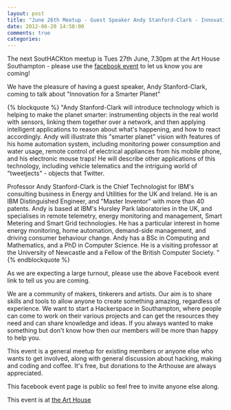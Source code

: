 ```yaml
---
layout: post
title: "June 26th Meetup - Guest Speaker Andy Stanford-Clark - Innovation for a Smarter Planet"
date: 2012-06-20 14:58:00
comments: true
categories:
---
```


The next SoutHACKton meetup is Tues 27th June, 7.30pm at the Art House
Southampton - please use the
[facebook event](https://www.facebook.com/events/366390393420222/) to let us know
you are coming!

We have the pleasure of having a guest speaker, Andy Stanford-Clark,
coming to talk about "Innovation for a Smarter Planet"

{% blockquote %}
"Andy Stanford-Clark will introduce technology which is helping to
make the planet smarter: instrumenting objects in the real world with
sensors, linking them together over a network, and then applying
intelligent applications to reason about what's happening, and how to
react accordingly.  Andy will illustrate this "smarter planet" vision
with features of his home automation system, including monitoring
power consumption and water usage, remote control of electrical
appliances from his mobile phone, and his electronic mouse traps! He
will describe other applications of this technology, including vehicle
telematics and the intriguing world of "tweetjects" - objects that
Twitter.

Professor Andy Stanford-Clark is the Chief Technologist for IBM's
consulting business in Energy and Utilities for the UK and Ireland. He
is an IBM Distinguished Engineer, and "Master Inventor" with more than
40 patents. Andy is based at IBM's Hursley Park laboratories in the
UK, and specialises in remote telemetry, energy monitoring and
management, Smart Metering and Smart Grid technologies. He has a
particular interest in home energy monitoring, home automation,
demand-side management, and driving consumer behaviour change.  Andy
has a BSc in Computing and Mathematics, and a PhD in Computer Science.
He is a visiting professor at the University of Newcastle and a Fellow
of the British Computer Society. "
{% endblockquote %}

As we are expecting a large turnout, please use the above Facebook event link
to tell us you are coming.

We are a community of makers, tinkerers and artists. Our aim is to
share skills and tools to allow anyone to create something amazing,
regardless of experience. We want to start a Hackerspace in
Southampton, where people can come to work on their various projects
and can get the resources they need and can share knowledge and ideas.
If you always wanted to make something but don't know how then our
members will be more than happy to help you.

This event is a general meetup for existing members or anyone else who
wants to get involved, along with general discussion about hacking,
making and coding and coffee. It's free, but donations to the
Arthouse are always appreciated.

This facebook event page is public so feel free to invite anyone else along.

This event is at [the Art House](http://www.thearthousesouthampton.co.uk/)
